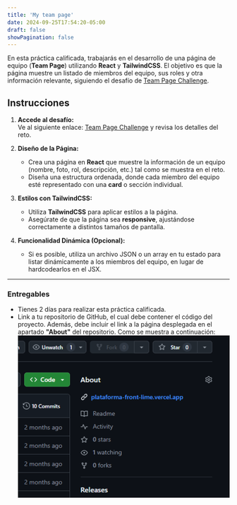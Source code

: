 ```yaml
---
title: 'My team page'
date: 2024-09-25T17:54:20-05:00
draft: false
showPagination: false
---
```


En esta práctica calificada, trabajarás en el desarrollo de una página de equipo (**Team Page**) utilizando **React** y **TailwindCSS**. El objetivo es que la página muestre un listado de miembros del equipo, sus roles y otra información relevante, siguiendo el desafío de [Team Page Challenge](https://legacy.devchallenges.io/challenges/hhmesazsqgKXrTkYkt0U).

## Instrucciones

1. **Accede al desafío:**  
   Ve al siguiente enlace: [Team Page Challenge](https://legacy.devchallenges.io/challenges/hhmesazsqgKXrTkYkt0U) y revisa los detalles del reto.

2. **Diseño de la Página:**

   - Crea una página en **React** que muestre la información de un equipo (nombre, foto, rol, descripción, etc.) tal como se muestra en el reto.
   - Diseña una estructura ordenada, donde cada miembro del equipo esté representado con una **card** o sección individual.

3. **Estilos con TailwindCSS:**

   - Utiliza **TailwindCSS** para aplicar estilos a la página.
   - Asegúrate de que la página sea **responsive**, ajustándose correctamente a distintos tamaños de pantalla.

4. **Funcionalidad Dinámica (Opcional):**
   - Si es posible, utiliza un archivo JSON o un array en tu estado para listar dinámicamente a los miembros del equipo, en lugar de hardcodearlos en el JSX.

---

### Entregables

- Tienes 2 días para realizar esta práctica calificada.
- Link a tu repositorio de GitHub, el cual debe contener el código del proyecto. Además, debe incluir el link a la página desplegada en el apartado **"About"** del repositorio. Como se muestra a continuación:
  <img src="image.png" alt="Captura de pantalla" width="500px">
